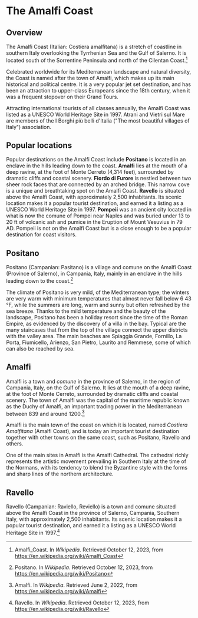<param ve-config title="The Amalfi Coast" banner="https://upload.wikimedia.org/wikipedia/commons/thumb/c/c2/AmalfiCoast11.jpg/1024px-AmalfiCoast11.jpg" layout="vertical">

<param ve-entity eid="Q212214">
<param ve-entity eid="Q81345">
<param ve-entity eid="Q80563">
<param ve-entity eid="Q33163826">
<param ve-entity eid="Q81427">
<param eid="Q43332">

# The Amalfi Coast

## Overview

<param ve-image manifest="wc:AmalfiCoast11.jpg">

The Amalfi Coast (Italian: Costiera amalfitana) is a stretch of coastline in southern Italy overlooking the Tyrrhenian Sea and the Gulf of Salerno. It is located south of the Sorrentine Peninsula and north of the Cilentan Coast.[^1]

Celebrated worldwide for its Mediterranean landscape and natural diversity, the Coast is named after the town of Amalfi, which makes up its main historical and political centre. It is a very popular jet set destination, and has been an attraction to upper-class Europeans since the 18th century, when it was a frequent stopover on their Grand Tours.

Attracting international tourists of all classes annually, the Amalfi Coast was listed as a UNESCO World Heritage Site in 1997. Atrani and Vietri sul Mare are members of the I Borghi più belli d'Italia ("The most beautiful villages of Italy") association.

## Popular locations

Popular destinations on the Amalfi Coast include **Positano** is located in an enclave in the hills leading down to the coast.  **Amalfi** lies at the mouth of a deep ravine, at the foot of Monte Cerreto (4,314 feet), surrounded by dramatic cliffs and coastal scenery.  **Fiordo di Furore** is nestled between two sheer rock faces that are connected by an arched bridge. This narrow cove is a unique and breathtaking spot on the Amalfi Coast.  **Ravello** is situated above the Amalfi Coast, with approximately 2,500 inhabitants. Its scenic location makes it a popular tourist destination, and earned it a listing as a UNESCO World Heritage Site in 1997.  **Pompeii** was an ancient city located in what is now the comune of Pompei near Naples and was buried under 13 to 20 ft of volcanic ash and pumice in the Eruption of Mount Vesuvius in 79 AD.  Pompeii is not on the Amalfi Coast but is a close enough to be a popular destination for coast visitors.
<param ve-map center="Q212214" zoom="10"> 

## Positano

<param ve-image manifest="gh:rsnyder/uva-demo/images/Positano.jpg">

Positano (Campanian: Pasitano) is a village and comune on the Amalfi Coast (Province of Salerno), in Campania, Italy, mainly in an enclave in the hills leading down to the coast.[^2]

The climate of Positano is very mild, of the Mediterranean type; the winters are very warm with minimum temperatures that almost never fall below 6 43 °F, while the summers are long, warm and sunny but often refreshed by the sea breeze. Thanks to the mild temperature and the beauty of the landscape, Positano has been a holiday resort since the time of the Roman Empire, as evidenced by the discovery of a villa in the bay. Typical are the many staircases that from the top of the village connect the upper districts with the valley area. The main beaches are Spiaggia Grande, Fornillo, La Porta, Fiumicello, Arienzo, San Pietro, Laurito and Remmese, some of which can also be reached by sea.
<param ve-image manifest="wc:Positano_Sunset.JPG">
<param ve-image manifest="https://iiif.juncture-digital.org/iiif/2/flickr:5015259103/manifest.json">

## Amalfi

<param ve-image manifest="gh:rsnyder/uva-demo/images/Amalfi.jpg">

Amalfi is a town and _comune_ in the province of Salerno, in the region of Campania, Italy, on the Gulf of Salerno. It lies at the mouth of a deep ravine, at the foot of Monte Cerreto, surrounded by dramatic cliffs and coastal scenery. The town of Amalfi was the capital of the maritime republic known as the Duchy of Amalfi, an important trading power in the Mediterranean between 839 and around 1200.[^3]

Amalfi is the main town of the coast on which it is located, named _Costiera Amalfitana_ (Amalfi Coast), and is today an important tourist destination together with other towns on the same coast, such as Positano, Ravello and others.

One of the main sites in Amalfi is the Amalfi Cathedral. <span data-click-image-zoomto="1905,1054,584,439">The cathedral</span> richly represents the artistic movement prevailing in Southern Italy at the time of the Normans, with its tendency to blend the Byzantine style with the forms and sharp lines of the northern architecture.
 
## Ravello

<param ve-image manifest="gh:rsnyder/uva-demo/images/Amalfi.jpg">

Ravello (Campanian: Raviello, Reviello) is a town and comune situated above the Amalfi Coast in the province of Salerno, Campania, Southern Italy, with approximately 2,500 inhabitants. Its scenic location makes it a popular tourist destination, and earned it a listing as a UNESCO World Heritage Site in 1997.[^4]
<param ve-image manifest="gh:rsnyder/uva-demo/images/Ravello__1.jpg">
<param ve-image manifest="gh:rsnyder/uva-demo/images/Ravello__2.jpg">
<param ve-image manifest="gh:rsnyder/uva-demo/images/Ravello__3.jpg">


[^1]: Amalfi_Coast. In _Wikipedia_.  Retrieved October 12, 2023, from  https://en.wikipedia.org/wiki/Amalfi_Coast
[^2]: Positano. In _Wikipedia_.  Retrieved October 12, 2023, from  https://en.wikipedia.org/wiki/Positano
[^3]: Amalfi. In _Wikipedia_.  Retrieved June 2, 2022, from  https://en.wikipedia.org/wiki/Amalfi
[^4]: Ravello. In _Wikipedia_.  Retrieved October 12, 2023, from  https://en.wikipedia.org/wiki/Ravello